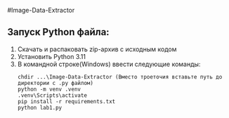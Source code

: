 #Image-Data-Extractor

 ## Запуск Python файла:
 1. Скачать и распаковать zip-архив с исходным кодом
 2. Установить Python 3.11
 3. В командной строке(Windows) ввести следующие команды:
    ```
    chdir ...\Image-Data-Extractor (Вместо троеточия вставьте путь до директории с .py файлом)
    python -m venv .venv
    .venv\Scripts\activate
    pip install -r requirements.txt
    python lab1.py
    ```

